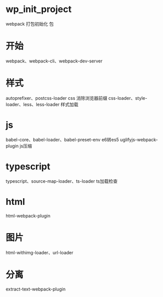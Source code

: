 # wp_init_project
webpack 打包初始化 包
# 开始
webpack、webpack-cli、webpack-dev-server
# 样式
autoprefixer、postcss-loader css 消除浏览器前缀
css-loader、style-loader、less、less-loader 样式加载
# js
babel-core、babel-loader、babel-preset-env e6转es5
uglifyjs-webpack-plugin js压缩
# typescript
typescript、source-map-loader、ts-loader          ts加载检查
# html
html-webpack-plugin 
# 图片
html-withimg-loader、url-loader
# 分离 
extract-text-webpack-plugin
